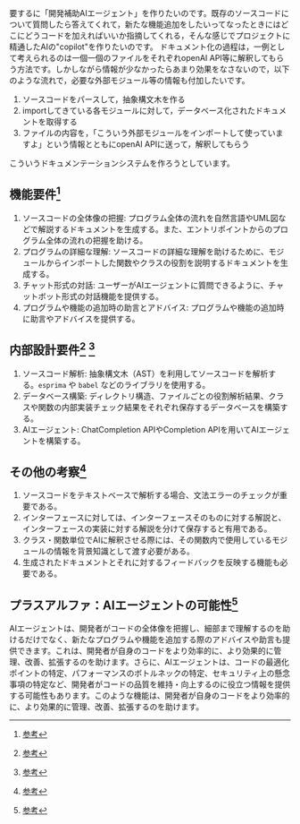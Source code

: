 要するに「開発補助AIエージェント」を作りたいのです。既存のソースコードについて質問したら答えてくれて，新たな機能追加をしたいってなったときにはどこにどうコードを加えればいいか指摘してくれる，そんな感じでプロジェクトに精通したAIの"copilot"を作りたいのです。
ドキュメント化の過程は，一例として考えられるのは一個一個のファイルをそれぞれopenAI API等に解釈してもらう方法です。しかしながら情報が少なかったらあまり効果をなさないので，以下のような流れで，必要な外部モジュール等の情報も付加したいです。
1. ソースコードをパースして，抽象構文木を作る
2. importしてきている各モジュールに対して，データベース化されたドキュメントを取得する
3. ファイルの内容を，「こういう外部モジュールをインポートして使っていますよ」という情報とともにopenAI APIに送って，解釈してもらう

こういうドキュメンテーションシステムを作ろうとしています。

## 機能要件[^仕様(0708)メモ.md]
1. ソースコードの全体像の把握: プログラム全体の流れを自然言語やUML図などで解説するドキュメントを生成する。また、エントリポイントからのプログラム全体の流れの把握を助ける。
2. プログラムの詳細な理解: ソースコードの詳細な理解を助けるために、モジュールからインポートした関数やクラスの役割を説明するドキュメントを生成する。
3. チャット形式の対話: ユーザーがAIエージェントに質問できるように、チャットボット形式の対話機能を提供する。
4. プログラムや機能の追加時の助言とアドバイス: プログラムや機能の追加時に助言やアドバイスを提供する。

## 内部設計要件[^開発メモ.md] [^仕様(0708)メモ.md]
1. ソースコード解析: 抽象構文木（AST）を利用してソースコードを解析する。`esprima` や `babel` などのライブラリを使用する。
2. データベース構築: ディレクトリ構造、ファイルごとの役割解析結果、クラスや関数の内部実装チェック結果をそれぞれ保存するデータベースを構築する。
3. AIエージェント: ChatCompletion APIやCompletion APIを用いてAIエージェントを構築する。

## その他の考察[^思いつきを書き留めるメモ.md]
1. ソースコードをテキストベースで解析する場合、文法エラーのチェックが重要である。
2. インターフェースに対しては、インターフェースそのものに対する解説と、インターフェースの実装に対する解説を分けて保存すると有用である。
3. クラス・関数単位でAIに解釈させる際には、その関数内で使用しているモジュールの情報を背景知識として渡す必要がある。
4. 生成されたドキュメントとそれに対するフィードバックを反映する機能も必要である。

## プラスアルファ：AIエージェントの可能性[^仕様策定メモ.md]
AIエージェントは、開発者がコードの全体像を把握し、細部まで理解するのを助けるだけでなく、新たなプログラムや機能を追加する際のアドバイスや助言も提供できます。これは、開発者が自身のコードをより効率的に、より効果的に管理、改善、拡張するのを助けます。さらに、AIエージェントは、コードの最適化ポイントの特定、パフォーマンスのボトルネックの特定、セキュリティ上の懸念事項の特定など、開発者がコードの品質を維持・向上するのに役立つ情報を提供する可能性もあります。このような機能は、開発者が自身のコードをより効率的に、より効果的に管理、改善、拡張するのを助けます。

[^思いつきを書き留めるメモ.md]: [参考](./archive/思いつきを書き留めるメモ.md)
[^note.txt]: [参考](./archive/note.txt)
[^仕様策定メモ.md]: [参考](./archive/仕様策定メモ.md)
[^開発メモ.md]: [参考](./archive/開発メモ.md)
[^仕様.md]: [参考](./archive/仕様.md)
[^仕様(0708)メモ.md]: [参考](./archive/仕様(0708)メモ.md)

